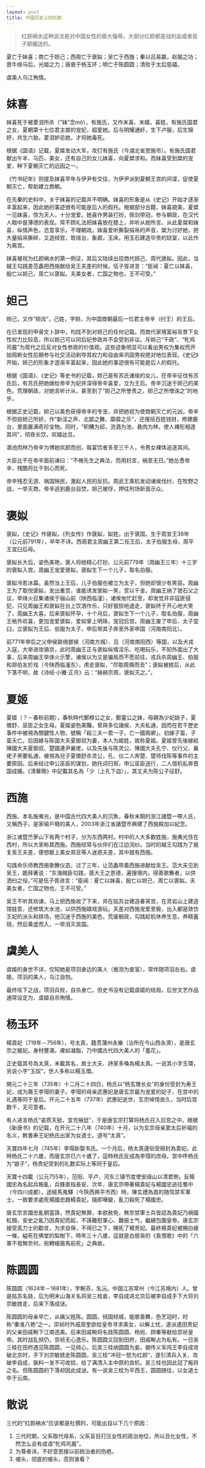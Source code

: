 ```yaml
---
layout: post
title: 中国历史上的红颜
---
```


>红颜祸水这种说法是对中国女性的极大侮辱。大部分红颜都是战利品或者臣子献媚送的。

夏亡于妹喜；商亡于妲己；西周亡于褒姒；吴亡于西施；秦以吕易嬴，赵姬之功；晋牛继马后，光姬之力；唐衰于杨玉环；明亡于陈圆圆；清败于太后慈禧。

虞美人乌江殉情。

# 妺喜

妺喜死于被菱泪所杀（“妺”念mò），有施氏，又作末喜、末嬉，喜姓，有施氏国君之女，夏朝第十七位君主桀的宠妃，超爱她。后与明耀通奸，生下卢服，后生锦妤，共生六胎，菱泪妒忌她，才将她毒死。

根据《国语》记载，夏桀发动大军，攻打有施氏（今湖北省恩施市）。有施氏国君献出牛羊、马匹、美女，还有自己的女儿妺喜，向夏桀求和。而妺喜受到桀的宠爱，种下夏朝灭亡的远因之一。

《竹书纪年》则提及妺喜早年与伊尹有交往，为伊尹派到夏朝王宫的间谍，促使夏朝灭亡，帮助建立商朝。

在先秦的史料中，关于妺喜的记载并不明确。妺喜的形象是从《史记》开始才逐渐丰富起来，因此她的事迹很有可能是后人的假托。根据部分古籍，妺喜貌美，夏桀一见妺喜，惊为天人，十分宠爱。她喜作男装打扮，佩剑带冠，参与朝政，在汉代人眼中是薄德的表现。常不顾礼法把妺喜放在膝上，并听从她所言。从此夏桀和妺喜，纵情声色，恣意享乐，不理朝政。妺喜爱听撕裂绢帛的声音，桀为讨好她，把大量绢帛撕碎，又造倾宫，筑瑶台，象廊，玉床。用玉石建造华贵的琼室，以此作为离宫。

妺喜被视为红颜祸水的第一例证，其后又陆续出现商代妲己、周代褒姒。因此，当越王勾践差范蠡把西施献给吴王夫差的时候，伍子胥进言：“臣闻：夏亡以妺喜，殷亡以妲己，周亡以褒姒。夫美女者，亡国之物也，王不可受。”

# 妲己

妲己，又作“妲妀”，己姓，字妲，为中国商朝最后一位君主帝辛（纣王）的王后。

在已发现的甲骨文卜辞中，均找不到对妲己的任何记载。而商代家境富裕背景下女性权力比较高，所以妲己可以同后妃参政并不会受到非议。斥妲己“干政”、“牝鸡司晨”为周代之后反对女性参政的价值观。这些迹象明显可以看出男权为集权而开始阻断女性后期参与社交活动剥夺其权力和自由来巩固男权绝对地位表现。《史记》开始，妲己的形象才逐渐丰富起来，因此她的事迹很有可能是后人的假托。

根据《国语》、《史记》等史书的记载，妲己是有苏氏诸侯的女儿，在帝辛征伐有苏氏后，有苏氏把她嫁给帝辛为妃并深得帝辛喜爱，立为王后。帝辛沉迷于妲己的美色，荒理朝政，对她言听计从，甚至到了“妲己之所誉贵之，妲己之所憎诛之”的地步。

根据正史记载，妲己以美色获得帝辛的专宠，并把她视为使商朝灭亡的元凶，帝辛不但投妲己所好，作“新淫之声、北鄙之舞、靡靡之乐”，还搜括百姓钱财，修建鹿台，里面置满奇珍宝物。同时，“积糟为邱，流酒为池，悬肉为林，使人裸形相逐其间”，彻夜长饮，欢嬉达旦。

酒池肉林乃帝辛为博她欢颜而创，每宴饮者多至三千人，令男女裸体追逐其间。

大臣比干在帝辛面前谏曰：“不脩先生之典法，而用妇言，祸至无日。”她怂恿帝辛，残酷将比干剖心而死。

帝辛残忍无道、祸国殃民，激起人民的反抗。周武王乘机发动诸侯伐纣，在牧野之战，一举灭商，帝辛逃到鹿台自焚，妲己被俘，押往刑场斩首示众。

# 褒姒

褒姒，《史记》作襃姒，《列女传》作褎姒，姒姓，出于褒国，生于周宣王36年（公元前791年），卒年不详。西周君主周幽王第二任王后，太子伯服生母，周平王宜臼后母。

褒姒长大后，姿色美艳，褒人将她精心打扮，公元前779年（周幽王三年）十三岁的褒姒入宫。周幽王宠爱褒姒，褒姒生下一个儿子，取名伯服。

褒姒冷若冰霜，虽然当上王后，儿子伯服也被立为太子，但她却很少有笑容。周幽王为了取悦褒姒，发出重赏，谁能诱发褒姒一笑，赏以千金，周幽王纳了虢石父之议，举烽火召集诸侯于骊山前（陕西临潼），诸侯匆忙赶至，却发觉并非寇匪侵犯，只见周幽王和褒姒在台上饮酒作乐，只好狼狈地退走，褒姒终于开心地大笑了，周幽王大喜。后来褒姒怀孕，十个月后，褒姒生下一个儿子，取名伯服，周幽王格外欢喜，更加宠爱褒姒，爱如掌上明珠，宠冠后宫。周幽王废了申后、太子宜臼，立褒姒为王后、伯服为太子，申后带其子奔至外家申国（河南南阳北）。

前771年申后之父申侯联络鄫侯（河南方城）、吕（河南南阳西）等国，以及犬戎入寇，大举进攻镐京，此时周幽王正与褒姒纵情淫乐、吃喝玩乐，不知外面出了大事，后来周幽王举烽火示警，诸侯以为又是骗局而不愿前往，戎兵杀周幽王、伯服和郑伯友於戏（今陕西临潼东），虏走褒姒，“尽取周赂而去”；褒姒被掳后，从此下落不明，故《诗经·小雅·正月》云：“赫赫宗周，褒姒灭之。”。

# 夏姬

夏姬（？－春秋前期），春秋時代鄭穆公之女，鄭靈公之妹，母親為少妃姚子，夏徵舒、巫臣之女生母。夏姬姿色美豔，曾與多位諸侯、大夫私通，因而在若干歷史事件中被視為關鍵性人物，號稱「殺三夫一君一子，亡一國兩卿」。初嫁子蛮，子蛮夭亡。后因嫁与陈国大夫夏御叔为妻，本人为姬姓，故称夏姬。夏姬曾先後嫁給陳國大夫夏御叔、楚國連尹襄佬，以及先後与陈灵公、陳國大夫孔宁、仪行父、襄佬子黑要私通，被視為兒子夏徵舒杀灵公，孔、仪二人奔楚、楚师伐陈等事件的主要原因。后来经过申公巫臣的谋划，她托词归郑，申公巫臣送行，二人借机私奔晋国成婚。《清華簡》中記載其名為「少（上孔下皿）」，其丈夫为陈公子征舒。

# 西施

西施，本名施夷光，是中国古代四大美人的沉魚，春秋末期的浙江諸暨一帶人氏，又稱西子，是家喻戶曉的美人，2003年浙江省諸暨市興建了西施殿加以紀念。

浙江诸暨苎萝山下有两个村子，分为东西两村。村中的人大多数姓施，施夷光住在西村，所以大家称其西施。西施经常与伙伴们在江边浣纱。当时的越王勾践为了报复吴王夫差，便想献上美女郑旦等人迷惑夫差，其中就有西施。

勾践命乐师教西施歌舞仪态，过了三年，让范蠡带着西施进献给吴王。范大夫见到吴王，跪拜著说：“东海贼臣勾践，感大王之恩德，遍搜境内，得善歌舞者，以供洒扫之役。”可是伍子胥进言：“臣闻：夏亡以妺喜，殷亡以妲己，周亡以褒姒。夫美女者，亡国之物也，王不可受。”

吴王不听其劝谏，马上把西施收了下来，并在姑苏台建造春宵宫，在灵岩山上建造馆娃宫，还修筑大水池，以供西施嬉戏游玩。夫差对西施宠爱至极，出入都是效仿王妃的派头和排场，他沉迷于西施的美色，荒废朝政，勾践趁机休养生息，养精蓄锐，然后乘虚而入，一举消灭吴国。

# 虞美人

虞姬的身世不详，仅知她是项羽身边的美人（推测为妾室），常伴随项羽左右。虞姬，项羽的美人，乌江自刎。

最终垓下之战，项羽兵败，自杀身亡。但史书没有记载虞姬的结局。后世文艺作品通常设定为，虞姬自杀殉情。

# 杨玉环

楊貴妃（719年－756年），号太真，籍贯蒲州永樂（治所在今山西永濟），是唐玄宗之寵妃。身材豐滿，膚如凝脂，乃中國古代四大美人的「羞花」。

正史载其号為太真，未載其名，故士大夫、詩家多喚為楊太真。一说其小字玉環，另说小字“玉奴”，世人多称以楊玉環。

開元二十三年（735年）十二月二十四日，杨氏以“杨玄璬长女”的身份受封为寿王妃，成为壽王李瑁的妻子。李瑁的母亲武惠妃是唐玄宗最为宠爱的妃子，在宫中的礼遇等同于皇后。开元二十五年（737年）武惠妃逝世，玄宗悼惜良久，当时后宫数千，无可意者。

有人进言杨氏“姿质天挺，宜充掖廷”，于是唐玄宗打算将杨氏召入后宫之中。根据《新唐书》的记载，在开元二十八年（740年）十月，以为玄宗母亲窦太后祈福的名义，敕書寿王妃杨氏出家为女道士。道号“太真”。

天寶四年七月（745年）李瑁新娶韦氏。一个月后，杨太真還俗受冊封為貴妃。此時杨氏二十六歲，而唐玄宗已六十歲了，這時杨氏反成為李瑁的庶母。宫中呼杨氏为“娘子”，杨贵妃受到的礼数实际上等同于皇后。

天寶十四載（公元755年），范阳、平卢、河东三镇节度使安祿山以清君側，反楊國忠為名起兵叛亂，兵鋒直指長安。次年，唐玄宗帶著楊貴妃与楊國忠逃往蜀中（今四川成都），途經馬嵬驛（今陝西興平市西）時，陳玄禮為首的随驾禁军軍士，一致要求處死楊國忠跟楊貴妃，隨即嘩變，亂刀殺死了楊國忠。

唐玄宗言國忠亂朝當誅，然貴妃無罪，本欲赦免，無奈禁軍士兵皆認為貴妃乃禍國紅顏，安史之亂乃因貴妃而起，不誅難慰軍心、難振士气，繼續包圍皇帝。唐玄宗接受高力士的勸言，为求自保，不得已之下，賜死了楊贵妃。最終楊貴妃被賜白綾一條，縊死在佛堂的梨樹下，時年三十八歲，這就是白居易的《長恨歌》中的「六軍不發無奈何，宛轉蛾眉馬前死」之典故。

# 陈圆圆

陈圆圆（1624年－1681年），字畹芬，名沅。中国江苏常州（今江苏境内）人。曾是姑苏名妓，后为明末山海关名将吴三桂妾，李自成进北京后被李自成手下大将刘宗敏掳走，后来下落成谜。

陈圆圆的母亲早亡，从姨父姓陈。圆圆，倾国倾城，能歌善舞，色艺冠时，时称“秦淮八艳”之一。崇祯时外戚周奎欲给皇帝寻求美女，以解上忧，遂派遣田贵妃的父亲田戚畹下江南选美。后来田戚畹将名妓陈圆圆、杨宛、顾秦等献给崇祯皇帝。其时战乱频仍，崇祯无心逸乐。陈圆圆又回到田府，田戚畹占为私有。一日吴三桂在田府遇见陈圆圆，一见倾心，后吴三桂纳圆圆为妾。据传义军闯王李自成攻破北京时，手下刘宗敏掳走陈圆圆，吴三桂“冲冠一怒为红颜”，遂引清兵入关，攻破李自成，孰料一发不可收拾，给了满清入主中原的良机，吴三桂也因此冠了叛将之名。但陈圆圆的下落却因此成谜。有一说吴三桂为平西王，圆圆随往，以女道士卒于云南。

# 散说

三代的“红颜祸水”应该都是杜撰的，可能出自以下几个原因：

1. 三代时期，父系取代母系，父系盲目打压女性的政治地位，所以丑化女性，不然怎么会有成语“牝鸡司晨”。
2. 为尊者讳，不好意思接以前统治者的伤疤。
3. 噱头，彻底的噱头，否则谁看？
